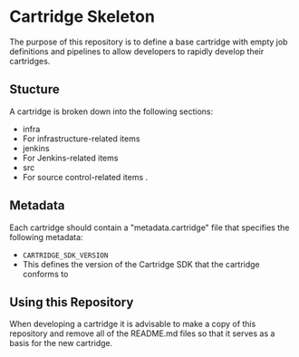 # Cartridge Skeleton
The purpose of this repository is to define a base cartridge with empty job definitions and pipelines to allow developers to rapidly develop their cartridges.

## Stucture
A cartridge is broken down into the following sections:

 * infra
  * For infrastructure-related items
 * jenkins
  * For Jenkins-related items
 * src
  * For source control-related items .

## Metadata
Each cartridge should contain a "metadata.cartridge" file that specifies the following metadata:

 * `CARTRIDGE_SDK_VERSION`
  * This defines the version of the Cartridge SDK that the cartridge conforms to
 
## Using this Repository
When developing a cartridge it is advisable to make a copy of this repository and remove all of the README.md files so that it serves as a basis for the new cartridge.
